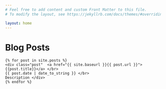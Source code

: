 ```yaml
---
# Feel free to add content and custom Front Matter to this file.
# To modify the layout, see https://jekyllrb.com/docs/themes/#overriding-theme-defaults

layout: home
---
```


<div id="home">
  <h1>Blog Posts</h1>
 
    {% for post in site.posts %}
    <div class="post"  <a href="{{ site.baseurl }}{{ post.url }}">{{post.title}}</a> </br> 
    {{ post.date | date_to_string }} </br>
    Description </div>
    {% endfor %}
 
</div>
